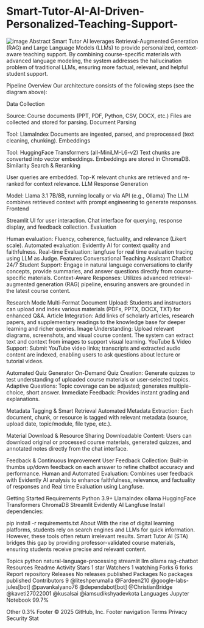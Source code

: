# Smart-Tutor-AI-AI-Driven-Personalized-Teaching-Support-
![image](https://github.com/user-attachments/assets/5f79a0e8-036e-4187-930c-128b2ea17ad3)
Abstract
Smart Tutor AI leverages Retrieval-Augmented Generation (RAG) and Large Language Models (LLMs) to provide personalized, context-aware teaching support. By combining course-specific materials with advanced language modeling, the system addresses the hallucination problem of traditional LLMs, ensuring more factual, relevant, and helpful student support.

Pipeline Overview
Our architecture consists of the following steps (see the diagram above):

Data Collection

Source: Course documents (PPT, PDF, Python, CSV, DOCX, etc.)
Files are collected and stored for parsing.
Document Parsing

Tool: LlamaIndex
Documents are ingested, parsed, and preprocessed (text cleaning, chunking).
Embeddings

Tool: HuggingFace Transformers (all-MiniLM-L6-v2)
Text chunks are converted into vector embeddings.
Embeddings are stored in ChromaDB.
Similarity Search & Reranking

User queries are embedded.
Top-K relevant chunks are retrieved and re-ranked for context relevance.
LLM Response Generation

Model: Llama 3.1 7B/8B, running locally or via API (e.g., Ollama)
The LLM combines retrieved context with prompt engineering to generate responses.
Frontend

Streamlit UI for user interaction.
Chat interface for querying, response display, and feedback collection.
Evaluation

Human evaluation: Fluency, coherence, factuality, and relevance (Likert scale).
Automated evaluation: Evidently AI for context quality and faithfulness.
Real-time Evaluation: langfuse for real time evaluation tracing using LLM as Judge.
Features
Conversational Teaching Assistant Chatbot 24/7 Student Support: Engage in natural language conversations to clarify concepts, provide summaries, and answer questions directly from course-specific materials. Context-Aware Responses: Utilizes advanced retrieval-augmented generation (RAG) pipeline, ensuring answers are grounded in the latest course content.

Research Mode Multi-Format Document Upload: Students and instructors can upload and index various materials (PDFs, PPTX, DOCX, TXT) for enhanced Q&A. Article Integration: Add links of scholarly articles, research papers, and supplementary readings to the knowledge base for deeper learning and richer queries. Image Understanding: Upload relevant diagrams, screenshots, and visual course content. The system can extract text and context from images to support visual learning. YouTube & Video Support: Submit YouTube video links; transcripts and extracted audio content are indexed, enabling users to ask questions about lecture or tutorial videos.

Automated Quiz Generator On-Demand Quiz Creation: Generate quizzes to test understanding of uploaded course materials or user-selected topics. Adaptive Questions: Topic coverage can be adjusted; generates multiple-choice, short answer. Immediate Feedback: Provides instant grading and explanations.

Metadata Tagging & Smart Retrieval Automated Metadata Extraction: Each document, chunk, or resource is tagged with relevant metadata (source, upload date, topic/module, file type, etc.).

Material Download & Resource Sharing Downloadable Content: Users can download original or processed course materials, generated quizzes, and annotated notes directly from the chat interface.

Feedback & Continuous Improvement User Feedback Collection: Built-in thumbs up/down feedback on each answer to refine chatbot accuracy and performance. Human and Automated Evaluation: Combines user feedback with Evidently AI analysis to enhance faithfulness, relevance, and factuality of responses and Real time Evaluation using Langfuse.

Getting Started
Requirements
Python 3.9+
LlamaIndex
ollama
HuggingFace Transformers
ChromaDB
Streamlit
Evidently AI
Langfuse
Install dependencies:

pip install -r requirements.txt
About
With the rise of digital learning platforms, students rely on search engines and LLMs for quick information. However, these tools often return irrelevant results. Smart Tutor AI (STA) bridges this gap by providing professor-validated course materials, ensuring students receive precise and relevant content.

Topics
python natural-language-processing streamlit llm ollama rag-chatbot
Resources
 Readme
 Activity
Stars
 1 star
Watchers
 1 watching
Forks
 6 forks
Report repository
Releases
No releases published
Packages
No packages published
Contributors
9
@liteshperumalla
@Fardeen210
@google-labs-jules[bot]
@pavankalyano76
@dependabot[bot]
@ChristianBridge
@kaveti27022001
@kusalsai
@iamsudikshyadevkota
Languages
Jupyter Notebook
99.7%
 
Other
0.3%
Footer
© 2025 GitHub, Inc.
Footer navigation
Terms
Privacy
Security
Stat
